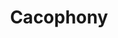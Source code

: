 ---
layout: wikipage_layout
description: my chapter has a description
title: Cacophony
order: 18
---